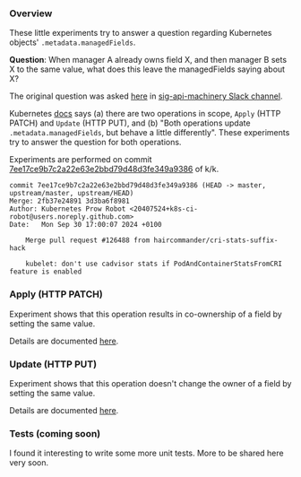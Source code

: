 ### Overview

These little experiments try to answer a question regarding Kubernetes objects' `.metadata.managedFields`.

**Question**: When manager A already owns field X, and then manager B sets X to the same value, what does this leave the managedFields saying about X?

The original question was asked [here](https://kubernetes.slack.com/archives/C0EG7JC6T/p1726079535895249) in [sig-api-machinery Slack channel](https://kubernetes.slack.com/messages/sig-api-machinery). 

Kubernetes [docs](https://kubernetes.io/docs/reference/using-api/server-side-apply/#apply-and-update) says
(a) there are two operations in scope, `Apply` (HTTP PATCH) and `Update` (HTTP PUT), and (b) "Both operations update `.metadata.managedFields`, but behave a little differently". These experiments try to answer the question for both operations.

Experiments are performed on commit [7ee17ce9b7c2a22e63e2bbd79d48d3fe349a9386](https://github.com/kubernetes/kubernetes/tree/7ee17ce9b7c2a22e63e2bbd79d48d3fe349a9386) of k/k.
```
commit 7ee17ce9b7c2a22e63e2bbd79d48d3fe349a9386 (HEAD -> master, upstream/master, upstream/HEAD)
Merge: 2fb37e24891 3d3ba6f8981
Author: Kubernetes Prow Robot <20407524+k8s-ci-robot@users.noreply.github.com>
Date:   Mon Sep 30 17:00:07 2024 +0100

    Merge pull request #126488 from haircommander/cri-stats-suffix-hack
    
    kubelet: don't use cadvisor stats if PodAndContainerStatsFromCRI feature is enabled
```

### Apply (HTTP PATCH)
Experiment shows that this operation results in co-ownership of a field by setting the same value.

Details are documented [here](./apply_HTTP-PATCH.md).

### Update (HTTP PUT)
Experiment shows that this operation doesn't change the owner of a field by setting the same value.

Details are documented [here](./update_HTTP-PUT.md).

### Tests (coming soon)
I found it interesting to write some more unit tests. More to be shared here very soon.
